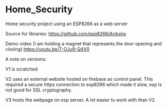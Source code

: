 # Home_Security
Home security project using an ESP8266 as a web server
 
Source for libraries: https://github.com/esp8266/Arduino

Demo-video (I am holding a magnet that represents the door opening and closing)
https://youtu.be/7-OJu9-Q4V0

A note on versions: 

V1 is scratched

V2 uses an external website hosted on firebase as control panel. This required a secure https connection to esp8266 which made it slow, esp is not good for SSL cryptography. 

V3 hosts the webpage on esp server. A lot easier to work with than V2. 

